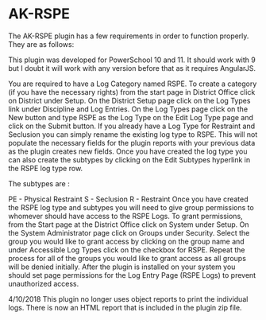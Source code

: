 # AK-RSPE

The AK-RSPE plugin has a few requirements in order to function properly. They are as follows:

This plugin was developed for PowerSchool 10 and 11. It should work with 9 but I doubt it will work with any version before that as it requires AngularJS.

You are required to have a Log Category named RSPE. To create a category (if you have the necessary rights) from the start page in District Office click on District under Setup. On the District Setup page click on the Log Types link under Discipline and Log Entries. On the Log Types page click on the New button and type RSPE as the Log Type on the Edit Log Type page and click on the Submit button. If you already have a Log Type for Restraint and Seclusion you can simply rename the existing log type to RSPE. This will not populate the necessary fields for the plugin reports with your previous data as the plugin creates new fields. Once you have created the log type you can also create the subtypes by clicking on the Edit Subtypes hyperlink in the RSPE log type row.

The subtypes are :

PE - Physical Restraint
S - Seclusion
R - Restraint
Once you have created the RSPE log type and subtypes you will need to give group permissions to whomever should have access to the RSPE Logs. To grant permissions, from the Start page at the District Office click on System under Setup. On the System Administrator page click on Groups under Security. Select the group you would like to grant access by clicking on the group name and under Accessible Log Types click on the checkbox for RSPE. Repeat the process for all of the groups you would like to grant access as all groups will be denied initially.
After the plugin is installed on your system you should set page permissions for the Log Entry Page (RSPE Logs) to prevent unauthorized access.

4/10/2018 This plugin no longer uses object reports to print the individual logs. There is now an HTML report that is included in the plugin zip file.
